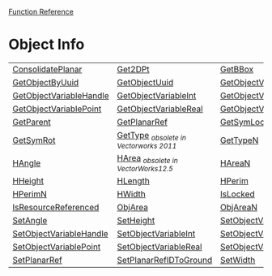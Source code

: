 [Function Reference](../README.md)

# Object Info

| | | |
|---|---|---|
| [ConsolidatePlanar](../Functions/ConsolidatePlanar.md) | [Get2DPt](../Functions/Get2DPt.md) | [GetBBox](../Functions/GetBBox.md) |
| [GetObjectByUuid](../Functions/GetObjectByUuid.md) | [GetObjectUuid](../Functions/GetObjectUuid.md) | [GetObjectVariableBoolean](../Functions/GetObjectVariableBoolean.md) |
| [GetObjectVariableHandle](../Functions/GetObjectVariableHandle.md) | [GetObjectVariableInt](../Functions/GetObjectVariableInt.md) | [GetObjectVariableLongInt](../Functions/GetObjectVariableLongInt.md) |
| [GetObjectVariablePoint](../Functions/GetObjectVariablePoint.md) | [GetObjectVariableReal](../Functions/GetObjectVariableReal.md) | [GetObjectVariableString](../Functions/GetObjectVariableString.md) |
| [GetParent](../Functions/GetParent.md) | [GetPlanarRef](../Functions/GetPlanarRef.md) | [GetSymLoc](../Functions/GetSymLoc.md) |
| [GetSymRot](../Functions/GetSymRot.md) | [GetType](../Functions/GetType.md) <sub>*obsolete in Vectorworks 2011*</sub> | [GetTypeN](../Functions/GetTypeN.md) |
| [HAngle](../Functions/HAngle.md) | [HArea](../Functions/HArea.md) <sub>*obsolete in VectorWorks12.5*</sub> | [HAreaN](../Functions/HAreaN.md) |
| [HHeight](../Functions/HHeight.md) | [HLength](../Functions/HLength.md) | [HPerim](../Functions/HPerim.md) |
| [HPerimN](../Functions/HPerimN.md) | [HWidth](../Functions/HWidth.md) | [IsLocked](../Functions/IsLocked.md) |
| [IsResourceReferenced](../Functions/IsResourceReferenced.md) | [ObjArea](../Functions/ObjArea.md) | [ObjAreaN](../Functions/ObjAreaN.md) |
| [SetAngle](../Functions/SetAngle.md) | [SetHeight](../Functions/SetHeight.md) | [SetObjectVariableBoolean](../Functions/SetObjectVariableBoolean.md) |
| [SetObjectVariableHandle](../Functions/SetObjectVariableHandle.md) | [SetObjectVariableInt](../Functions/SetObjectVariableInt.md) | [SetObjectVariableLongInt](../Functions/SetObjectVariableLongInt.md) |
| [SetObjectVariablePoint](../Functions/SetObjectVariablePoint.md) | [SetObjectVariableReal](../Functions/SetObjectVariableReal.md) | [SetObjectVariableString](../Functions/SetObjectVariableString.md) |
| [SetPlanarRef](../Functions/SetPlanarRef.md) | [SetPlanarRefIDToGround](../Functions/SetPlanarRefIDToGround.md) | [SetWidth](../Functions/SetWidth.md) |

